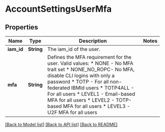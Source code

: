# AccountSettingsUserMfa

## Properties

Name | Type | Description | Notes
------------ | ------------- | ------------- | -------------
**iam_id** | **String** | The iam_id of the user. | 
**mfa** | **String** | Defines the MFA requirement for the user. Valid values:   * NONE - No MFA trait set   * NONE_NO_ROPC- No MFA, disable CLI logins with only a password   * TOTP - For all non-federated IBMId users   * TOTP4ALL - For all users   * LEVEL1 - Email-based MFA for all users   * LEVEL2 - TOTP-based MFA for all users   * LEVEL3 - U2F MFA for all users | 

[[Back to Model list]](../README.md#documentation-for-models) [[Back to API list]](../README.md#documentation-for-api-endpoints) [[Back to README]](../README.md)


